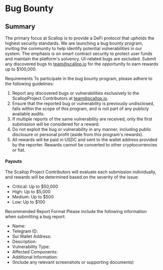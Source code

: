 # Bug Bounty

## Summary&#x20;

The primary focus at Scallop is to provide a DeFi protocol that upholds the highest security standards. We are launching a bug bounty program, inviting the community to help identify potential vulnerabilities in our system. The emphasis is on smart contract security to protect user funds and maintain the platform's solvency. UI-related bugs are excluded. Submit any discovered bugs to team@scallop.io for the opportunity to earn rewards up to $100,000.

Requirements To participate in the bug bounty program, please adhere to the following guidelines:

1. Report any discovered bugs or vulnerabilities exclusively to the ScallopProject Contributors at team@scallop.io.&#x20;
2. Ensure that the reported bug or vulnerability is previously undisclosed, falls within the scope of this program, and is not part of any publicly available audits.
3. If multiple reports of the same vulnerability are received, only the first submission will be considered for a reward.
4. Do not exploit the bug or vulnerability in any manner, including public disclosure or personal profit (aside from this program's rewards).
5. All rewards will be paid in USDC and sent to the wallet address provided by the reporter. Rewards cannot be converted to other cryptocurrencies or fiat.

#### Payouts&#x20;

The Scallop Project Contributors will evaluate each submission individually, and rewards will be determined based on the severity of the issue:

* Critical: Up to $50,000
* High: Up to $5,000
* Medium: Up to $500
* Low: Up to $100

Recommended Report Format Please include the following information when submitting a bug report:

* Name:
* Telegram ID:
* Sui Wallet Address:
* Description:
* Vulnerability Type:
* Affected Components:
* Additional Information:
* (Include any relevant screenshots or supporting documents)
